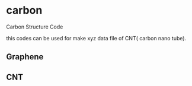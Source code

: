 # carbon
Carbon Structure  Code

this codes can be used for make xyz data file of CNT( carbon nano tube).

## Graphene

## CNT
